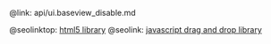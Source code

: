 @link: api/ui.baseview_disable.md

@seolinktop: [html5 library](https://webix.com)
@seolink: [javascript drag and drop library](https://webix.com/widget/portlet/)